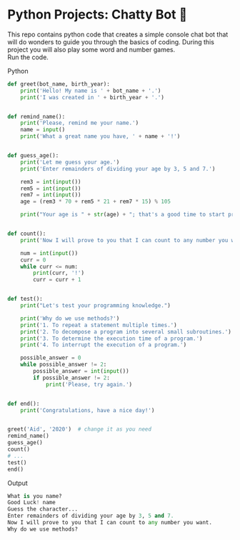 # Python Projects: Chatty Bot 🐍
This repo contains python code that creates a simple console chat bot that will do wonders to guide you through the basics of coding. During this project you will also play some word and number games. <br>
Run the code.


Python
```python
def greet(bot_name, birth_year):
    print('Hello! My name is ' + bot_name + '.')
    print('I was created in ' + birth_year + '.')


def remind_name():
    print('Please, remind me your name.')
    name = input()
    print('What a great name you have, ' + name + '!')


def guess_age():
    print('Let me guess your age.')
    print('Enter remainders of dividing your age by 3, 5 and 7.')

    rem3 = int(input())
    rem5 = int(input())
    rem7 = int(input())
    age = (rem3 * 70 + rem5 * 21 + rem7 * 15) % 105

    print("Your age is " + str(age) + "; that's a good time to start programming!")


def count():
    print('Now I will prove to you that I can count to any number you want.')

    num = int(input())
    curr = 0
    while curr <= num:
        print(curr, '!')
        curr = curr + 1


def test():
    print("Let's test your programming knowledge.")

    print('Why do we use methods?')
    print('1. To repeat a statement multiple times.')
    print('2. To decompose a program into several small subroutines.')
    print('3. To determine the execution time of a program.')
    print('4. To interrupt the execution of a program.')

    possible_answer = 0
    while possible_answer != 2:
        possible_answer = int(input())
        if possible_answer != 2:
            print('Please, try again.')


def end():
    print('Congratulations, have a nice day!')


greet('Aid', '2020')  # change it as you need
remind_name()
guess_age()
count()
# ...
test()
end()

```

Output
```python
What is you name?
Good Luck! name
Guess the character...
Enter remainders of dividing your age by 3, 5 and 7.
Now I will prove to you that I can count to any number you want.
Why do we use methods?
```
